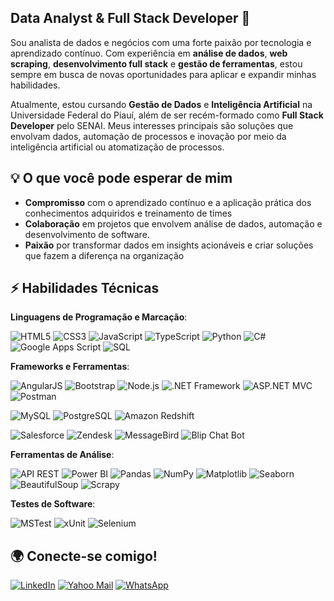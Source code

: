 ## Data Analyst & Full Stack Developer 👋
Sou analista de dados e negócios com uma forte paixão por tecnologia e aprendizado contínuo. Com experiência em **análise de dados**, **web scraping**, **desenvolvimento full stack** e **gestão de ferramentas**, estou sempre em busca de novas oportunidades para aplicar e expandir minhas habilidades.

Atualmente, estou cursando **Gestão de Dados** e **Inteligência Artificial** na Universidade Federal do Piauí, além de ser recém-formado como **Full Stack Developer** pelo SENAI. Meus interesses principais são soluções que envolvam dados, automação de processos e inovação por meio da inteligência artificial ou atomatização de processos.

## 💡 O que você pode esperar de mim
- **Compromisso** com o aprendizado contínuo e a aplicação prática dos conhecimentos adquiridos e treinamento de times
- **Colaboração** em projetos que envolvem análise de dados, automação e desenvolvimento de software.
- **Paixão** por transformar dados em insights acionáveis e criar soluções que fazem a diferença na organização

## ⚡️ Habilidades Técnicas

**Linguagens de Programação e Marcação**:

![HTML5](https://img.shields.io/badge/-HTML5-E34F26?style=flat-square&logo=html5&logoColor=white)
![CSS3](https://img.shields.io/badge/-CSS3-1572B6?style=flat-square&logo=css3)
![JavaScript](https://img.shields.io/badge/-JavaScript-F7DF1E?style=flat-square&logo=javascript&logoColor=black)
![TypeScript](https://img.shields.io/badge/-TypeScript-3178C6?style=flat-square&logo=typescript&logoColor=white)
![Python](https://img.shields.io/badge/-Python-3776AB?style=flat-square&logo=python&logoColor=white)
![C#](https://img.shields.io/badge/-C%23-239120?style=flat-square&logo=c-sharp&logoColor=white)
![Google Apps Script](https://img.shields.io/badge/-Google_Apps_Script-4285F4?style=flat-square&logo=google-apps-script&logoColor=white)
![SQL](https://img.shields.io/badge/-SQL-003B57?style=flat-square&logo=mysql&logoColor=white) 

**Frameworks e Ferramentas**:

![AngularJS](https://img.shields.io/badge/-AngularJS-DD0031?style=flat-square&logo=angularjs&logoColor=white)
![Bootstrap](https://img.shields.io/badge/-Bootstrap-563D7C?style=flat-square&logo=bootstrap&logoColor=white)
![Node.js](https://img.shields.io/badge/-Node.js-339933?style=flat-square&logo=node.js&logoColor=white)
![.NET Framework](https://img.shields.io/badge/-.NET-512BD4?style=flat-square&logo=dot-net&logoColor=white)
![ASP.NET MVC](https://img.shields.io/badge/-ASP.NET%20MVC-512BD4?style=flat-square&logo=dot-net)
![Postman](https://img.shields.io/badge/-Postman-FF6C37?style=flat-square&logo=postman&logoColor=white)

![MySQL](https://img.shields.io/badge/-MySQL-4479A1?style=flat-square&logo=mysql&logoColor=white)
![PostgreSQL](https://img.shields.io/badge/-PostgreSQL-336791?style=flat-square&logo=postgresql&logoColor=white)
![Amazon Redshift](https://img.shields.io/badge/-Amazon%20Redshift-FF9900?style=flat-square&logo=amazon-redshift&logoColor=white)

![Salesforce](https://img.shields.io/badge/-Salesforce-00A1E0?style=flat-square&logo=salesforce&logoColor=white)
![Zendesk](https://img.shields.io/badge/-Zendesk-03363D?style=flat-square&logo=zendesk&logoColor=white)
![MessageBird](https://img.shields.io/badge/-MessageBird-1B9CFC?style=flat-square&logo=messagebird&logoColor=white)
![Blip Chat Bot](https://img.shields.io/badge/-Blip_Chat_Bot-00BFFF?style=flat-square) 


**Ferramentas de Análise**:

![API REST](https://img.shields.io/badge/-API_REST-FF6F00?style=flat-square&logo=api)
![Power BI](https://img.shields.io/badge/-Power_BI-F2C811?style=flat-square&logo=powerbi&logoColor=black)
![Pandas](https://img.shields.io/badge/-Pandas-150458?style=flat-square&logo=pandas)
![NumPy](https://img.shields.io/badge/-NumPy-013243?style=flat-square&logo=numpy&logoColor=white)
![Matplotlib](https://img.shields.io/badge/-Matplotlib-3776AB?style=flat-square&logo=python&logoColor=white)
![Seaborn](https://img.shields.io/badge/-Seaborn-3776AB?style=flat-square&logo=python&logoColor=white)
![BeautifulSoup](https://img.shields.io/badge/-BeautifulSoup-3776AB?style=flat-square&logo=python&logoColor=white)
![Scrapy](https://img.shields.io/badge/-Scrapy-066DA5?style=flat-square&logo=scrapy&logoColor=white)

**Testes de Software**:

![MSTest](https://img.shields.io/badge/-MSTest-007ACC?style=flat-square&logo=visual-studio&logoColor=white)
![xUnit](https://img.shields.io/badge/-xUnit-5C2D91?style=flat-square&logo=dot-net&logoColor=white)
![Selenium](https://img.shields.io/badge/-Selenium-43B02A?style=flat-square&logo=selenium&logoColor=white)

## 🌍 Conecte-se comigo!
[![LinkedIn](https://img.shields.io/badge/-LinkedIn-0077B5?style=flat-square&logo=linkedin&logoColor=white)](https://www.linkedin.com/in/s%C3%A9rgio-fonte-319649138/)
[![Yahoo Mail](https://img.shields.io/badge/-Yahoo_Mail-6001D2?style=flat-square&logo=yahoo&logoColor=white)](mailto:s.fonte@yahoo.com)
[![WhatsApp](https://img.shields.io/badge/-WhatsApp-25D366?style=flat-square&logo=whatsapp&logoColor=white)](https://wa.me/5521983061714)
